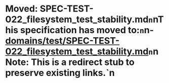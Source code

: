 ﻿# Moved: SPEC-TEST-022_filesystem_test_stability.md`n`nThis specification has moved to:`n`n- [domains/test/SPEC-TEST-022_filesystem_test_stability.md](./domains/test/SPEC-TEST-022_filesystem_test_stability.md)`n`nNote: This is a redirect stub to preserve existing links.`n
